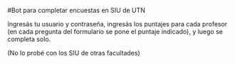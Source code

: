 #Bot para completar encuestas en SIU de UTN

Ingresás tu usuario y contraseña, ingresás los puntajes para cada profesor (en cada pregunta del formulario se pone el puntaje indicado), y luego se completa solo.

(No lo probé con los SIU de otras facultades)